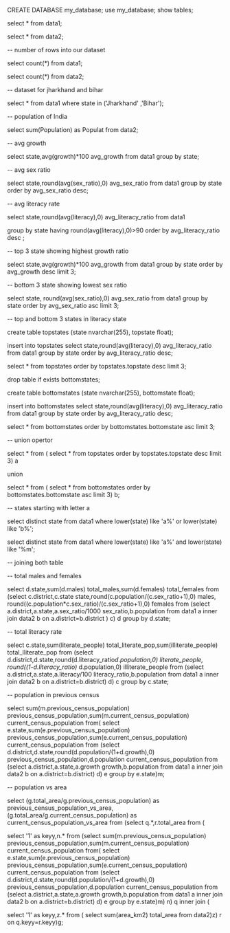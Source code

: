 CREATE DATABASE my_database;
use my_database;
show tables;

select * from data1;

select * from data2;


-- number of rows into our dataset

select count(*) from data1;

select count(*) from data2;


-- dataset for jharkhand and bihar

select * from data1 where state in ('Jharkhand' ,'Bihar');


-- population of India

select sum(Population) as Populat from data2;


-- avg growth 

select state,avg(growth)*100 avg_growth from data1 group by state;


-- avg sex ratio

select state,round(avg(sex_ratio),0) avg_sex_ratio from data1 group by state order by avg_sex_ratio desc;


-- avg literacy rate
 
select state,round(avg(literacy),0) avg_literacy_ratio from data1 

group by state having round(avg(literacy),0)>90 order by avg_literacy_ratio desc ;


-- top 3 state showing highest growth ratio


select state,avg(growth)*100 avg_growth from data1 group by state order by avg_growth desc limit 3;



-- bottom 3 state showing lowest sex ratio

select state, round(avg(sex_ratio),0) avg_sex_ratio from data1 group by state order by avg_sex_ratio asc limit 3;



-- top and bottom 3 states in literacy state


create table topstates
(state nvarchar(255),
  topstate float);

insert into topstates
select state,round(avg(literacy),0) avg_literacy_ratio from data1 
group by state order by avg_literacy_ratio desc;

select * from topstates order by topstates.topstate desc limit 3;


drop table if exists bottomstates;


create table bottomstates
(state nvarchar(255),
  bottomstate float);

insert into bottomstates
select state,round(avg(literacy),0) avg_literacy_ratio from data1 
group by state order by avg_literacy_ratio desc;

select * from bottomstates order by bottomstates.bottomstate asc limit 3;


-- union opertor

select * from (
select * from topstates order by topstates.topstate desc limit 3) a

union

select * from (
select * from bottomstates order by bottomstates.bottomstate asc limit 3) b;



-- states starting with letter a

select distinct state from data1 where lower(state) like 'a%' or lower(state) like 'b%';

select distinct state from data1 where lower(state) like 'a%' and lower(state) like '%m';



-- joining both table

-- total males and females

select d.state,sum(d.males) total_males,sum(d.females) total_females from
(select c.district,c.state state,round(c.population/(c.sex_ratio+1),0) males, round((c.population*c.sex_ratio)/(c.sex_ratio+1),0) females from
(select a.district,a.state,a.sex_ratio/1000 sex_ratio,b.population from data1 a inner join data2 b on a.district=b.district ) c) d
group by d.state;


-- total literacy rate


select c.state,sum(literate_people) total_literate_pop,sum(illiterate_people) total_lliterate_pop from 
(select d.district,d.state,round(d.literacy_ratio*d.population,0) literate_people,
round((1-d.literacy_ratio)* d.population,0) illiterate_people from
(select a.district,a.state,a.literacy/100 literacy_ratio,b.population from data1 a 
inner join data2 b on a.district=b.district) d) c
group by c.state;


-- population in previous census


select sum(m.previous_census_population) previous_census_population,sum(m.current_census_population) current_census_population from(
select e.state,sum(e.previous_census_population) previous_census_population,sum(e.current_census_population) current_census_population from
(select d.district,d.state,round(d.population/(1+d.growth),0) previous_census_population,d.population current_census_population from
(select a.district,a.state,a.growth growth,b.population from data1 a inner join data2 b on a.district=b.district) d) e
group by e.state)m;



-- population vs area

select (g.total_area/g.previous_census_population)  as previous_census_population_vs_area, (g.total_area/g.current_census_population) as 
current_census_population_vs_area from
(select q.*,r.total_area from (

select '1' as keyy,n.* from
(select sum(m.previous_census_population) previous_census_population,sum(m.current_census_population) current_census_population from(
select e.state,sum(e.previous_census_population) previous_census_population,sum(e.current_census_population) current_census_population from
(select d.district,d.state,round(d.population/(1+d.growth),0) previous_census_population,d.population current_census_population from
(select a.district,a.state,a.growth growth,b.population from data1 a inner join data2 b on a.district=b.district) d) e
group by e.state)m) n) q inner join (

select '1' as keyy,z.* from (
select sum(area_km2) total_area from data2)z) r on q.keyy=r.keyy)g;
